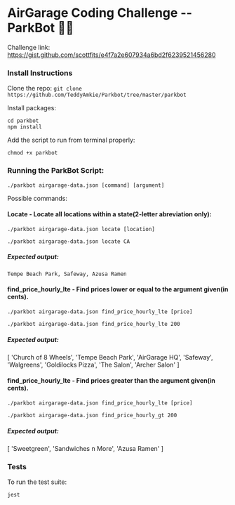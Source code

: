 # AirGarage Coding Challenge -- ParkBot 🚙🤖
Challenge link: https://gist.github.com/scottfits/e4f7a2e607934a6bd2f6239521456280

### Install Instructions

Clone the repo: 
```git clone https://github.com/TeddyAmkie/Parkbot/tree/master/parkbot```

Install packages:
```
cd parkbot
npm install
```
Add the script to run from terminal properly:

```
chmod +x parkbot
```

### Running the ParkBot Script:

```./parkbot airgarage-data.json [command] [argument]```

Possible commands:

#### Locate - Locate all locations within a state(2-letter abreviation only):

```./parkbot airgarage-data.json locate [location]```

```./parkbot airgarage-data.json locate CA```

##### Expected output:
```Tempe Beach Park, Safeway, Azusa Ramen```

#### find_price_hourly_lte - Find prices lower or equal to the argument given(in cents).

```./parkbot airgarage-data.json find_price_hourly_lte [price]```

```./parkbot airgarage-data.json find_price_hourly_lte 200```

##### Expected output:
[ 'Church of 8 Wheels',
  'Tempe Beach Park',
  'AirGarage HQ',
  'Safeway',
  'Walgreens',
  'Goldilocks Pizza',
  'The Salon',
  'Archer Salon' ]

#### find_price_hourly_lte - Find prices greater than the argument given(in cents).

```./parkbot airgarage-data.json find_price_hourly_lte [price]```

```./parkbot airgarage-data.json find_price_hourly_gt 200```

##### Expected output:
[ 'Sweetgreen', 'Sandwiches n More', 'Azusa Ramen' ]

### Tests
To run the test suite:

```jest```
